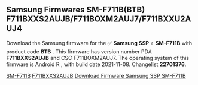 <h2>Samsung Firmwares SM-F711B(BTB) F711BXXS2AUJB/F711BOXM2AUJ7/F711BXXU2AUJ4</h2>
Download the Samsung firmware for the ✅ <strong>Samsung SSP </strong> ⭐ <strong>SM-F711B</strong> with product code <strong>BTB</strong> . This firmware has version number PDA <strong>F711BXXS2AUJB</strong> and CSC F711BOXM2AUJ7. The operating system of this firmware is Android R , with build date 2021-11-08. Changelist <strong>22701376</strong>.


[SM-F711B](https://samfirm.shop/samsung/model/SM-F711B)
[F711BXXS2AUJB](https://samfirm.shop/samsung/pda/F711BXXS2AUJB)
[Download Firmware Samsung SSP SM-F711B](https://samfirm.shop/samsung/firmware/472688)

